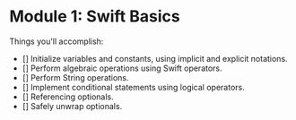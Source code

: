 # Module 1: Swift Basics


Things you'll accomplish:

- [] Initialize variables and constants, using implicit and explicit notations.
- [] Perform algebraic operations using Swift operators.
- [] Perform String operations.
- [] Implement conditional statements using logical operators.
- [] Referencing optionals.
- [] Safely unwrap optionals.
